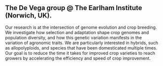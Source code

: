 ## The De Vega group @ The Earlham Institute (Norwich, UK). ##

Our research is at the intersection of genome evolution and crop breeding. We investigate how selection and adaptation shape crop genomes and population diversity, and how this genetic variation manifests in the variation of agronomic traits. We are particularly interested in hybrids, such as allopolyploids, and species that have been domesticated multiple times. Our goal is to reduce the time it takes for improved crop varieties to reach growers by accelerating the efficiency and speed of crop improvement.
